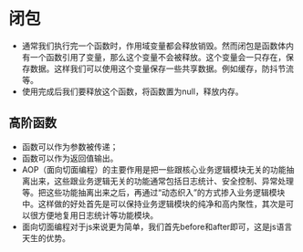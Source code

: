 # 闭包

- 通常我们执行完一个函数时，作用域变量都会释放销毁。然而闭包是函数体内有一个函数引用了变量，那么这个变量不会被释放。这个变量会一只存在，保存数据。这样我们可以使用这个变量保存一些共享数据。例如缓存，防抖节流等。
- 使用完成后我们要释放这个函数，将函数置为null，释放内存。

## 高阶函数

- 函数可以作为参数被传递；
- 函数可以作为返回值输出。
- AOP（面向切面编程）的主要作用是把一些跟核心业务逻辑模块无关的功能抽离出来，这些跟业务逻辑无关的功能通常包括日志统计、安全控制、异常处理等。把这些功能抽离出来之后，再通过“动态织入”的方式掺入业务逻辑模块中。这样做的好处首先是可以保持业务逻辑模块的纯净和高内聚性，其次是可以很方便地复用日志统计等功能模块。
- 面向切面编程对于js来说更为简单，我们首先before和after即可，这是js语言天生的优势。
  